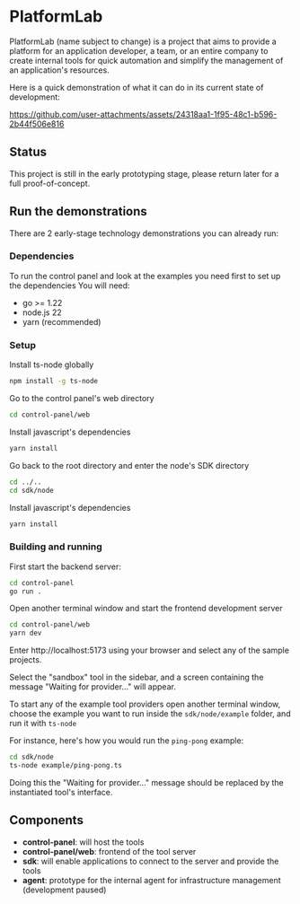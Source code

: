 # PlatformLab

PlatformLab (name subject to change) is a project that aims to provide a platform for an application developer, a team, or an entire company to create internal tools for quick automation and simplify the management of an application's resources.

Here is a quick demonstration of what it can do in its current state of development:



https://github.com/user-attachments/assets/24318aa1-1f95-48c1-b596-2b44f506e816




## Status 
This project is still in the early prototyping stage, please return later for a full proof-of-concept.


## Run the demonstrations
There are 2 early-stage technology demonstrations you can already run:

### Dependencies
To run the control panel and look at the examples you need first to set up the dependencies
You will need:
 - go >= 1.22
 - node.js 22
 - yarn (recommended)

### Setup

Install ts-node globally
```bash
npm install -g ts-node
```

Go to the control panel's web directory
```bash
cd control-panel/web
```

Install javascript's dependencies
```bash
yarn install
```

Go back to the root directory and enter the node's SDK directory
```bash
cd ../..
cd sdk/node
```

Install javascript's dependencies
```bash
yarn install
```

### Building and running

First start the backend server:
```bash
cd control-panel
go run .
```

Open another terminal window and start the frontend development server
```bash
cd control-panel/web
yarn dev
```

Enter http://localhost:5173 using your browser and select any of the sample projects.

Select the "sandbox" tool in the sidebar, and a screen containing the message "Waiting for provider..." will appear.

To start any of the example tool providers open another terminal window, choose the example you want to run inside the `sdk/node/example` folder, and run it with `ts-node`

For instance, here's how you would run the `ping-pong` example:
```bash
cd sdk/node
ts-node example/ping-pong.ts 
```

Doing this the "Waiting for provider..." message should be replaced by the instantiated tool's interface. 

## Components
 - **control-panel**: will host the tools
 - **control-panel/web**: frontend of the tool server
 - **sdk**: will enable applications to connect to the server and provide the tools
 - **agent**: prototype for the internal agent for infrastructure management (development paused)
